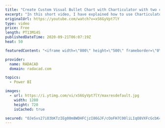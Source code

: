 ```yaml
---
title: "Create Custom Visual Bullet Chart with Charticulator with two categories"
excerpt: "In this short video, I have explained how to use Charticulator for creating a Bullet chart with two categories."
originalUrl: https://youtube.com/watch?v=xS6GyVpt7lY
type: video
price: Free
length: PT13M14S
publishedDateTime: 2020-09-21T06:07:19Z
heat: 50

featuredContent: "<iframe width=\"800\" height=\"500\" frameborder=\"0\" src=\"https://www.youtube.com/embed/xS6GyVpt7lY\" allow=\"accelerometer; autoplay; encrypted-media; gyroscope; picture-in-picture\" allowfullscreen></iframe>"

provider:
  name: RADACAD
  domain: radacad.com

topics:
  - Power BI

images:
  - url: https://i.ytimg.com/vi/xS6GyVpt7lY/maxresdefault.jpg
    width: 1280
    height: 720
    isCached: true

secured: "OJeSvs27iO3bKTzIEg00m8WDHFCjzI86GJF/cOoFH7C00liLIqO8VXFcGcbK4GycSVLUIW/SoQOnaW1fiWpTA0WqIxMoxt7w6j/W14aa1zaWZDrY1s+46rEdTLn1WVCB4PsfBToVD8nHKjZVuZvf0MAh6s7vDnwAmM5zcOhlaeqkxCBmgZ/zRPrWm34p58+LhRP9KW/KEycJuXSbhMoppdfVtpaNWMG6chuSjM9rubcFnJd6xG6m3PwvHuismvBQRTBtr2LDtNLbjqnJgBCpAcGIGMHI+iCfdZkB64UVnTtLTDZNKIg3T0GPY3eMXuLAmYq1RLKj7C46aOV4l/+55NC50ZokWT4bhY+0IaE2DhhOrvatF5dvOrhTj2eyXuvUW4CaNHn4C9MoPe7wYvhdP1YMWRlVNR4LSjdatYsJfgQ=;jlUmdLpVXWCFCm8OILBcnQ=="
---
```


